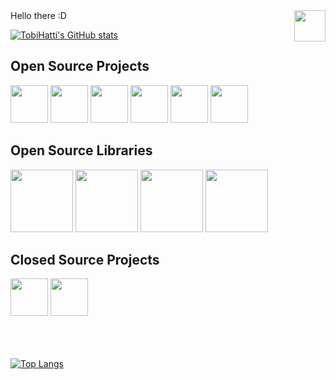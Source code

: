 <img src="https://endev.at/content/EndevBanner.svg" height="50px" align="right"/>
Hello there :D

[![TobiHatti's GitHub stats](https://github-readme-stats.vercel.app/api?username=TobiHatti&theme=merko&show_icons=true)]()


## Open Source Projects
<a href="https://endev.at/p/lphp" target="_blank"><img src="https://endev.at/content/projects/LPHP/LPHP_Banner_300.png" height="60px" /></a>
<a href="https://endev.at/p/surgit" target="_blank"><img src="https://endev.at/content/projects/Surgit/Surgit_Banner_300.png" height="60px" /></a>
<a href="https://endev.at/p/velox" target="_blank"><img src="https://endev.at/content/projects/VeloxTimer/Velox_Banner_300.svg" height="60px" /></a>
<a href="https://endev.at/p/xps" target="_blank"><img src="https://endev.at/content/projects/XPS/XPS_Banner_300.png" height="60px" /></a>
<a href="https://endev.at/p/q-drive" target="_blank"><img src="https://endev.at/content/projects/Q-Drive/QDriveBanner300.svg" height="60px" /></a>
<a href="https://endev.at/p/snmp-scf" target="_blank"><img src="https://endev.at/content/projects/SNMP-SCF/SNMPSCF_Banner_300.png" height="60px" /></a>


## Open Source Libraries
<a href="https://endev.at/p/wrapsql" target="_blank"><img src="https://endev.at/content/projects/WrapSQL/WrapSQL_Banner_1080.svg" height="100px" /></a>
<a href="https://endev.at/p/atlas-api-wrapper" target="_blank"><img src="https://endev.at/content/projects/Atlas-API-Wrapper/AtlasAPIWrapper_Banner_1080.svg" height="100px" /></a>
<a href="https://endev.at/p/php-library-collection" target="_blank"><img src="https://endev.at/content/projects/PHP-Library-Collection/PHPLibraryCollection_Banner_1080.svg" height="100px" /></a>
<a href="https://endev.at/p/raspi-setups" target="_blank"><img src="https://endev.at/content/projects/Raspi-Setups/RaspiSetups_Banner_1080.svg" height="100px" /></a>

## Closed Source Projects
<a href="https://endev.at/p/tenebris-vr" target="_blank"><img src="https://endev.at/content/projects/Tenebris-VR/Tenebris_Banner_300.png" height="60px" /></a>
<a href="https://endev.at/p/mint" target="_blank"><img src="https://endev.at/content/projects/Mint/Mint_Banner_300.png" height="60px" /></a>

<br /><br /><br />
[![Top Langs](https://github-readme-stats.vercel.app/api/top-langs/?username=TobiHatti&layout=compact)](https://github.com/anuraghazra/github-readme-stats)
